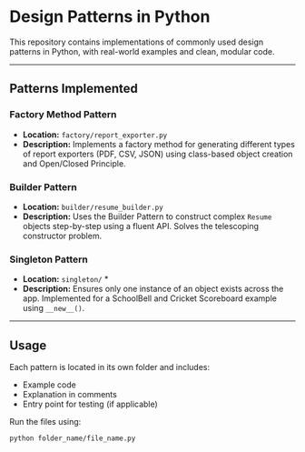 #  Design Patterns in Python

This repository contains implementations of commonly used design patterns in Python, with real-world examples and clean, modular code.

---

##  Patterns Implemented

###  Factory Method Pattern
- **Location:** `factory/report_exporter.py`
- **Description:** Implements a factory method for generating different types of report exporters (PDF, CSV, JSON) using class-based object creation and Open/Closed Principle.

###  Builder Pattern
- **Location:** `builder/resume_builder.py`
- **Description:** Uses the Builder Pattern to construct complex `Resume` objects step-by-step using a fluent API. Solves the telescoping constructor problem.

###  Singleton Pattern
- **Location:** `singleton/` *
- **Description:** Ensures only one instance of an object exists across the app. Implemented for a SchoolBell and Cricket Scoreboard example using `__new__()`.

---

##  Usage

Each pattern is located in its own folder and includes:
- Example code
- Explanation in comments
- Entry point for testing (if applicable)

Run the files using:
```bash
python folder_name/file_name.py
